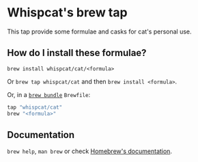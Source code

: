 # Whispcat's brew tap

This tap provide some formulae and casks for cat's personal use.

## How do I install these formulae?

`brew install whispcat/cat/<formula>`

Or `brew tap whispcat/cat` and then `brew install <formula>`.

Or, in a [`brew bundle`](https://github.com/Homebrew/homebrew-bundle) `Brewfile`:

```ruby
tap "whispcat/cat"
brew "<formula>"
```

## Documentation

`brew help`, `man brew` or check [Homebrew's documentation](https://docs.brew.sh).
